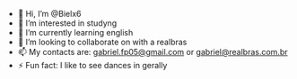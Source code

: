 - 👋 Hi, I’m @Bielx6
- 👀 I’m interested in studyng
- 🌱 I’m currently learning english
- 💞️ I’m looking to collaborate on with a realbras  
- 📫 My contacts are: gabriel.fp05@gmail.com or gabriel@realbras.com.br
- ⚡ Fun fact: I like to see dances in gerally 

<!---
Bielx6/Bielx6 is a ✨ special ✨ repository because its `README.md` (this file) appears on your GitHub profile.
You can click the Preview link to take a look at your changes.
--->
